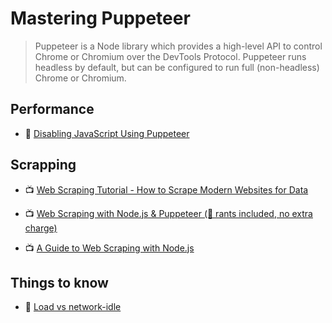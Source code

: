 # Mastering Puppeteer

> Puppeteer is a Node library which provides a high-level API to control Chrome or Chromium over the DevTools Protocol. Puppeteer runs headless by default, but can be configured to run full (non-headless) Chrome or Chromium.

## Performance

- 📖 [Disabling JavaScript Using Puppeteer](https://webkul.com/blog/disabling-javascript-using-puppeteer/)

## Scrapping

- 📺 [Web Scraping Tutorial - How to Scrape Modern Websites for Data](https://www.youtube.com/watch?v=vsmxMLmroyQ)

- 📺 [Web Scraping with Node.js & Puppeteer (🌋 rants included, no extra charge)](https://www.youtube.com/watch?v=pixfH6yyqZk)

- 📺 [A Guide to Web Scraping with Node.js](https://www.youtube.com/watch?v=dXjKh66BR2U)

## Things to know

- 📖 [Load vs network-idle](https://github.com/puppeteer/puppeteer/issues/1666#issuecomment-354224942)
